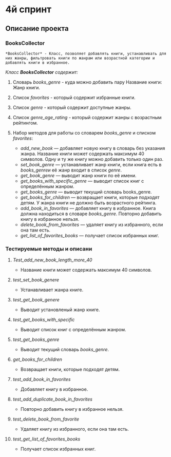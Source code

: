 # 4й спринт

## Описание проекта

### BooksCollector

    *BooksCollector* - Класс, позволяет добавлять книги, устанавливать для них жанры, фильтровать книги по жанрам или возрастной категории и добавлять книги в избранное.

_Класс **BooksCollector** содержит:_
1. Словарь *books_genre* - куда можно добавить пару Название книги: Жанр книги.
2. Список *favorites* - который содержит избранные книги.
3. Список *genre* - который содержит доступные жанры.
4. Список *genre_age_rating* - который содержит жанры с возрастным рейтингом.

5. Набор методов для работы со словарем *books_genre* и списком *favorites*:
    - *add_new_book* — добавляет новую книгу в словарь без указания жанра. Название книги может содержать максимум 40 символов. Одну и ту же книгу можно добавить только один раз.
    - *set_book_genre* — устанавливает жанр книги, если книга есть в *books_genreи* её жанр входит в список *genre*.
    - *get_book_genre* — выводит жанр книги по её имени.
    - *get_books_with_specific_genre* — выводит список книг с определённым жанром.
    - *get_books_genre* — выводит текущий словарь books_genre.
    - *get_books_for_children* — возвращает книги, которые подходят детям. У жанра книги не должно быть возрастного рейтинга.
    - *add_book_in_favorites* — добавляет книгу в избранное. Книга должна находиться в словаре *books_genre*. Повторно добавить книгу в избранное нельзя.
    - *delete_book_from_favorites* — удаляет книгу из избранного, если она там есть.
    - *get_list_of_favorites_books* — получает список избранных книг.

### Тестируемые методы и описани

1. *Test_add_new_book_length_more_40*
    - Название книги может содержать максимум 40 символов.

2. *test_set_book_genere*
    - Устанавливает жанра книге.

3. *test_get_book_genere*   
    - Выводит установленый жанр книге.

4. *test_get_books_with_specific*
    - Выводит список книг с определённым жанром. 

5. *test_get_books_genre*
    - Выводит текущий словарь *books_genre*.

6. *get_books_for_children*
    - Возвращает книги, которые подходят детям.

7.  *test_add_book_in_favorites*
    - Добавляет книгу в избранное. 

8. *test_add_duplicate_book_in_favorites*
    - Повторно добавить книгу в избранное нельзя.

9. *test_delete_book_from_favorite*
    - Удаляет книгу из избранного, если она там есть.

10. *test_get_list_of_favorites_books*
    - Получает список избранных книг.